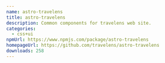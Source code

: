 ```yaml
---
name: astro-travelens
title: astro-travelens
description: Common components for travelens web site.
categories:
  - css+ui
npmUrl: https://www.npmjs.com/package/astro-travelens
homepageUrl: https://github.com/travelens/astro-travelens
downloads: 258
---
```


